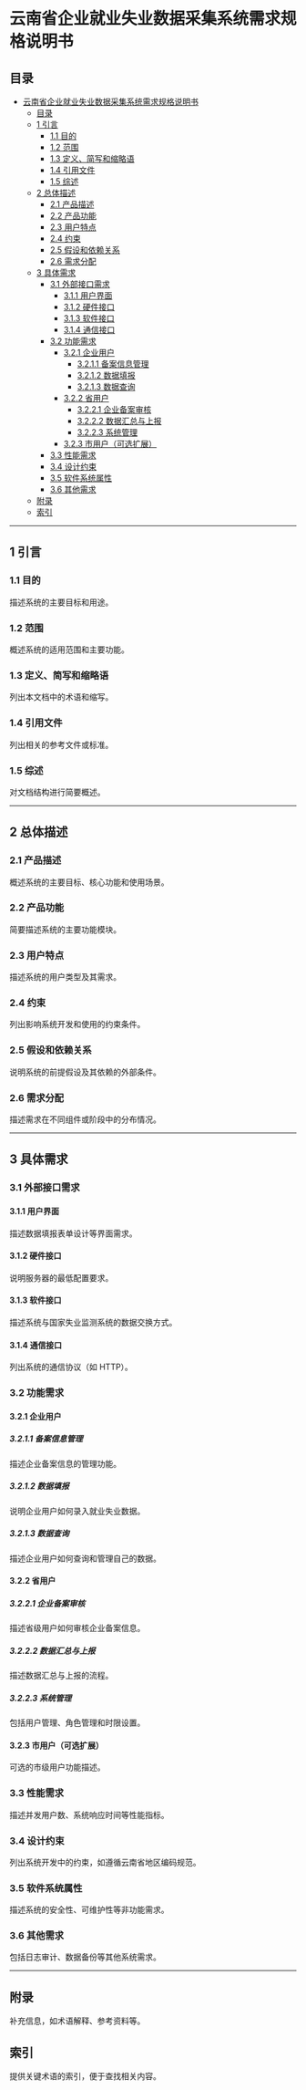 # 云南省企业就业失业数据采集系统需求规格说明书

## 目录

- [云南省企业就业失业数据采集系统需求规格说明书](#云南省企业就业失业数据采集系统需求规格说明书)
  - [目录](#目录)
  - [1 引言](#1-引言)
    - [1.1 目的](#11-目的)
    - [1.2 范围](#12-范围)
    - [1.3 定义、简写和缩略语](#13-定义简写和缩略语)
    - [1.4 引用文件](#14-引用文件)
    - [1.5 综述](#15-综述)
  - [2 总体描述](#2-总体描述)
    - [2.1 产品描述](#21-产品描述)
    - [2.2 产品功能](#22-产品功能)
    - [2.3 用户特点](#23-用户特点)
    - [2.4 约束](#24-约束)
    - [2.5 假设和依赖关系](#25-假设和依赖关系)
    - [2.6 需求分配](#26-需求分配)
  - [3 具体需求](#3-具体需求)
    - [3.1 外部接口需求](#31-外部接口需求)
      - [3.1.1 用户界面](#311-用户界面)
      - [3.1.2 硬件接口](#312-硬件接口)
      - [3.1.3 软件接口](#313-软件接口)
      - [3.1.4 通信接口](#314-通信接口)
    - [3.2 功能需求](#32-功能需求)
      - [3.2.1 企业用户](#321-企业用户)
        - [3.2.1.1 备案信息管理](#3211-备案信息管理)
        - [3.2.1.2 数据填报](#3212-数据填报)
        - [3.2.1.3 数据查询](#3213-数据查询)
      - [3.2.2 省用户](#322-省用户)
        - [3.2.2.1 企业备案审核](#3221-企业备案审核)
        - [3.2.2.2 数据汇总与上报](#3222-数据汇总与上报)
        - [3.2.2.3 系统管理](#3223-系统管理)
      - [3.2.3 市用户（可选扩展）](#323-市用户可选扩展)
    - [3.3 性能需求](#33-性能需求)
    - [3.4 设计约束](#34-设计约束)
    - [3.5 软件系统属性](#35-软件系统属性)
    - [3.6 其他需求](#36-其他需求)
  - [附录](#附录)
  - [索引](#索引)

---

## 1 引言

### 1.1 目的

描述系统的主要目标和用途。

### 1.2 范围

概述系统的适用范围和主要功能。

### 1.3 定义、简写和缩略语

列出本文档中的术语和缩写。

### 1.4 引用文件

列出相关的参考文件或标准。

### 1.5 综述

对文档结构进行简要概述。

---

## 2 总体描述

### 2.1 产品描述

概述系统的主要目标、核心功能和使用场景。

### 2.2 产品功能

简要描述系统的主要功能模块。

### 2.3 用户特点

描述系统的用户类型及其需求。

### 2.4 约束

列出影响系统开发和使用的约束条件。

### 2.5 假设和依赖关系

说明系统的前提假设及其依赖的外部条件。

### 2.6 需求分配

描述需求在不同组件或阶段中的分布情况。

---

## 3 具体需求

### 3.1 外部接口需求

#### 3.1.1 用户界面

描述数据填报表单设计等界面需求。

#### 3.1.2 硬件接口

说明服务器的最低配置要求。

#### 3.1.3 软件接口

描述系统与国家失业监测系统的数据交换方式。

#### 3.1.4 通信接口

列出系统的通信协议（如 HTTP）。

### 3.2 功能需求

#### 3.2.1 企业用户

##### 3.2.1.1 备案信息管理

描述企业备案信息的管理功能。

##### 3.2.1.2 数据填报

说明企业用户如何录入就业失业数据。

##### 3.2.1.3 数据查询

描述企业用户如何查询和管理自己的数据。

#### 3.2.2 省用户

##### 3.2.2.1 企业备案审核

描述省级用户如何审核企业备案信息。

##### 3.2.2.2 数据汇总与上报

描述数据汇总与上报的流程。

##### 3.2.2.3 系统管理

包括用户管理、角色管理和时限设置。

#### 3.2.3 市用户（可选扩展）

可选的市级用户功能描述。

### 3.3 性能需求

描述并发用户数、系统响应时间等性能指标。

### 3.4 设计约束

列出系统开发中的约束，如遵循云南省地区编码规范。

### 3.5 软件系统属性

描述系统的安全性、可维护性等非功能需求。

### 3.6 其他需求

包括日志审计、数据备份等其他系统需求。

---

## 附录

补充信息，如术语解释、参考资料等。

## 索引

提供关键术语的索引，便于查找相关内容。
